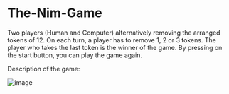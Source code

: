 # The-Nim-Game
Two players (Human and Computer) alternatively removing the arranged tokens of 12. On each turn, a player has to remove 1, 2 or 3 tokens. The player who takes the last token is the winner of the game. By pressing on the start button, you can play the game again.


Description of the game:

![image](https://user-images.githubusercontent.com/100626867/190870938-e9cb07cc-438b-4055-b179-212e443fb81a.png)


